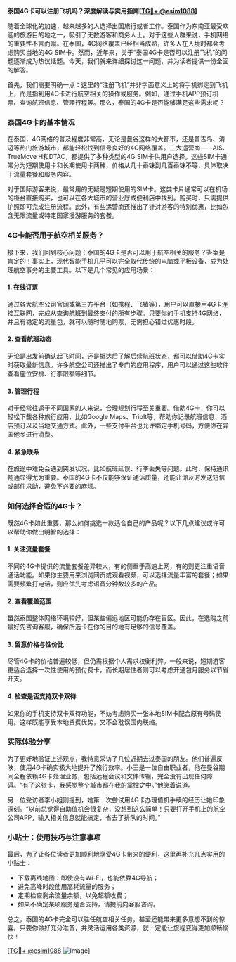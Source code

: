 **泰国4G卡可以注册飞机吗？深度解读与实用指南[[TG💪+ @esim1088](https://t.me/s/esim1088)]**

随着全球化的加速，越来越多的人选择出国旅行或者工作。泰国作为东南亚最受欢迎的旅游目的地之一，吸引了无数游客和商务人士。对于这些人群来说，手机网络的重要性不言而喻。在泰国，4G网络覆盖已经相当成熟，许多人在入境时都会考虑购买当地的4G SIM卡。然而，近年来，关于“泰国4G卡是否可以注册飞机”的问题逐渐成为热议话题。今天，我们就来详细探讨这一问题，并为读者提供一份全面的解答。

首先，我们需要明确一点：这里的“注册飞机”并非字面意义上的将手机绑定到飞机上，而是指利用4G卡进行航空相关的操作或服务。例如，通过手机APP预订机票、查询航班信息、管理行程等。那么，泰国的4G卡是否能够满足这些需求呢？

### 泰国4G卡的基本情况

在泰国，4G网络的普及程度非常高，无论是曼谷这样的大都市，还是普吉岛、清迈等热门旅游城市，都能轻松找到信号良好的4G网络覆盖。三大运营商——AIS、TrueMove H和DTAC，都提供了多种类型的4G SIM卡供用户选择。这些SIM卡通常分为短期使用卡和长期使用卡两种，价格从几十泰铢到几百泰铢不等，具体取决于流量套餐和服务内容。

对于国际游客来说，最常用的无疑是短期使用的SIM卡。这类卡片通常可以在机场的柜台直接购买，也可以在各大城市的营业厅或便利店中找到。购买时，只需提供护照即可完成注册流程。此外，有些运营商还推出了针对游客的特别优惠，比如包含无限流量或特定国家漫游服务的套餐。

### 4G卡能否用于航空相关服务？

接下来，我们回到核心问题：泰国的4G卡是否可以用于航空相关的服务？答案是肯定的！事实上，现代智能手机几乎可以完全取代传统的电脑或平板设备，成为处理航空事务的主要工具。以下是几个常见的应用场景：

#### 1. **在线订票**
通过各大航空公司官网或第三方平台（如携程、飞猪等），用户可以直接用4G卡连接互联网，完成从查询航班到最终支付的所有步骤。只要你的手机支持4G网络，并且有稳定的流量包，就可以随时随地购票，无需担心错过优惠时段。

#### 2. **查看航班动态**
无论是出发前确认起飞时间，还是抵达后了解后续航班状态，都可以借助4G卡实时获取最新信息。许多航空公司还推出了专门的应用程序，用户可以通过这些软件查看座位安排、行李限额等细节。

#### 3. **管理行程**
对于经常往返于不同国家的人来说，合理规划行程至关重要。借助4G卡，你可以轻松下载各种旅行应用，比如Google Maps、TripIt等，帮助你记录航班信息、酒店预订以及当地交通方式。此外，一些支付平台也允许绑定手机号码，方便你在异国他乡进行消费。

#### 4. **紧急联系**
在旅途中难免会遇到突发状况，比如航班延误、行李丢失等问题。此时，保持通讯畅通显得尤为重要。泰国的4G卡不仅能够保证通话质量，还能让你及时发送短信或邮件求助，避免不必要的麻烦。

### 如何选择合适的4G卡？

既然4G卡如此重要，那么如何挑选一款适合自己的产品呢？以下几点建议或许可以帮助你做出明智的选择：

#### 1. **关注流量套餐**
不同的4G卡提供的流量套餐差异较大，有的侧重于高速上网，有的则更注重语音通话功能。如果你主要用来浏览网页或观看视频，可以选择流量丰富的套餐；如果需要频繁打电话，则应优先考虑语音分钟数较多的产品。

#### 2. **查看覆盖范围**
虽然泰国整体网络环境较好，但某些偏远地区可能仍存在盲区。因此，在选购之前最好先咨询客服，确保所选卡在你的目的地有足够的信号覆盖。

#### 3. **留意价格与性价比**
尽管4G卡的价格普遍较低，但仍需根据个人需求权衡利弊。一般来说，短期游客更适合选择一次性使用的预付费卡，而长期居住者则可以考虑开通包月服务以节省开支。

#### 4. **检查是否支持双卡双待**
如果你的手机支持双卡双待功能，不妨考虑购买一张本地SIM卡配合原有号码使用。这样既能享受本地资费优势，又不会耽误国内联络。

### 实际体验分享

为了更好地验证上述观点，我特意采访了几位近期去过泰国的朋友。他们普遍反映，使用4G卡确实极大地提升了旅行效率。小王是一位自由职业者，他在曼谷期间全程依赖4G卡处理业务，包括远程会议和文件传输，完全没有出现任何障碍。“有了这张卡，我感觉整个城市都在我的掌控之中。”他笑着说道。

另一位受访者李小姐则提到，她第一次尝试用4G卡办理值机手续的经历让她印象深刻。“以前总觉得自助值机会很复杂，没想到这么简单！只要打开手机上的航空公司APP，输入相关信息就能搞定，省去了排队的时间。”

### 小贴士：使用技巧与注意事项

最后，为了让各位读者更加顺利地享受4G卡带来的便利，这里再补充几点实用的小贴士：

- 下载离线地图：即使没有Wi-Fi，也能依靠4G导航；
- 避免高峰时段使用高耗流量的服务；
- 定期检查剩余流量余额，以免超额收费；
- 如果不确定某项服务是否支持，请提前向客服咨询。

总之，泰国的4G卡完全可以胜任航空相关任务，甚至还能带来更多意想不到的惊喜。只要你做好充分准备，并灵活运用各类资源，就一定能让旅程变得更加顺畅愉快！

[[TG💪+ @esim1088](https://t.me/s/esim1088) ![Image](https://i.postimg.cc/4NQfJmqS/Snipaste-2025-05-13-00-14-12.png)]